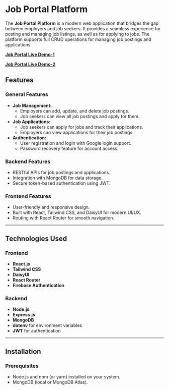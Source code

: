 ﻿# Job Portal Platform

The **Job Portal Platform** is a modern web application that bridges the gap between employers and job seekers. It provides a seamless experience for posting and managing job listings, as well as for applying to jobs. The platform supports full CRUD operations for managing job postings and applications.

[**Job Portal Live Demo-1**](https://job-portal-b10.web.app)

[**Job Portal Live Demo-2**](https://job-portal-b10.firebaseapp.com)

## Features

### General Features
- **Job Management:**
  - Employers can add, update, and delete job postings.
  - Job seekers can view all job postings and apply for them.
- **Job Applications:**
  - Job seekers can apply for jobs and track their applications.
  - Employers can view applications for their job postings.
- **Authentication:**
  - User registration and login with Google login support.
  - Password recovery feature for account access.

### Backend Features
- RESTful APIs for job postings and applications.
- Integration with MongoDB for data storage.
- Secure token-based authentication using JWT.

### Frontend Features
- User-friendly and responsive design.
- Built with React, Tailwind CSS, and DaisyUI for modern UI/UX.
- Routing with React Router for smooth navigation.

---

## Technologies Used

### Frontend
- **React.js**
- **Tailwind CSS**
- **DaisyUI**
- **React Router**
- **Firebase Authentication**

### Backend
- **Node.js**
- **Express.js**
- **MongoDB**
- **dotenv** for environment variables
- **JWT** for authentication

---

## Installation

### Prerequisites
- Node.js and npm (or yarn) installed on your system.
- MongoDB (local or MongoDB Atlas).

